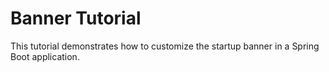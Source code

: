 # Banner Tutorial

This tutorial demonstrates how to customize the startup banner in a Spring Boot application.
